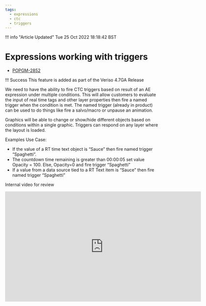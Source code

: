 ```yaml
---
tags:
  - expressions
  - ctc
  - triggers
---
```



<!--
Title : ref_expressions_and_triggers
- Created : 2022-10-25
- Updated :
- Author : James Rivers
- Written against (version):
- Sources :
- Author Notes :
-->

!!! info "Article Updated"
    Tue 25 Oct 2022 18:18:42 BST
# Expressions working with triggers

- [POPGM-2852](https://imaginecommunications.atlassian.net/browse/POPGM-2852)

!!! Success
    This feature is added as part of the Veriso 4.7GA Release 

We need to have the ability to fire CTC triggers based on result of an AE expression under multiple conditions. This will allow customers to evaluate the input of real time tags and other layer properties then fire a named trigger when the condition is met. The named trigger (already in product) can be used to do things like fire a salvo/macro or unpause an animation.

Graphics will be able to change or show/hide different objects based on conditions within a single graphic. Triggers can respond on any layer where the layout is loaded. 

Examples Use Case:

- If the value of a RT time text object is “Sauce” then fire named trigger “Spaghetti”.
- The countdown time remaining is greater than 00:00:05 set value Opacity = 100. Else, Opacity=0 and fire trigger “Spaghetti”
- If a value from a data source tied to a RT Text item is “Sauce” then fire named trigger “Spaghetti”

Internal video for review

<iframe src="https://player.vimeo.com/video/763862097?h=6ebc267573" width="640" height="360" frameborder="0" allow="autoplay; fullscreen; picture-in-picture" allowfullscreen></iframe>
